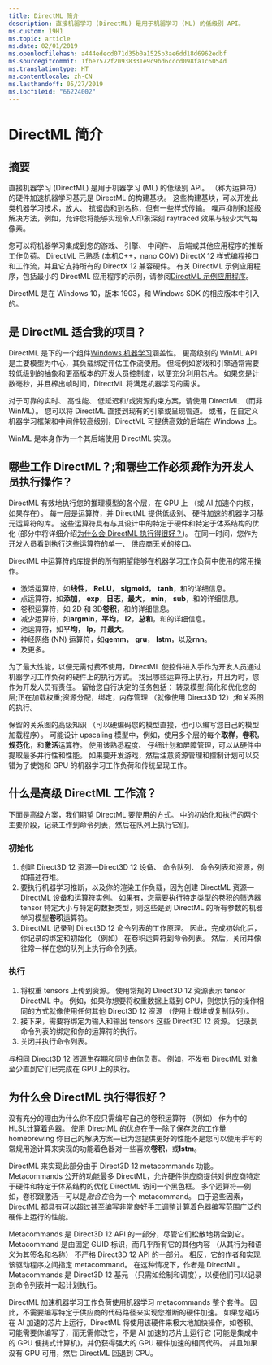 ```yaml
---
title: DirectML 简介
description: 直接机器学习 (DirectML) 是用于机器学习 (ML) 的低级别 API。
ms.custom: 19H1
ms.topic: article
ms.date: 02/01/2019
ms.openlocfilehash: a444edecd071d35b0a1525b3ae6dd18d6962edbf
ms.sourcegitcommit: 1fbe7572f20938331e9c9bd6cccd098fa1c6054d
ms.translationtype: HT
ms.contentlocale: zh-CN
ms.lasthandoff: 05/27/2019
ms.locfileid: "66224002"
---
```

# <a name="introduction-to-directml"></a>DirectML 简介

## <a name="summary"></a>摘要

直接机器学习 (DirectML) 是用于机器学习 (ML) 的低级别 API。 （称为运算符） 的硬件加速机器学习基元是 DirectML 的构建基块。 这些构建基块，可以开发此类机器学习技术，放大、 抗锯齿和到名称，但有一些样式传输。 噪声抑制和超级解决方法，例如，允许您将能够实现令人印象深刻 raytraced 效果与较少大气每像素。

您可以将机器学习集成到您的游戏、 引擎、 中间件、 后端或其他应用程序的推断工作负荷。 DirectML 已熟悉 (本机C++，nano COM) DirectX 12 样式编程接口和工作流，并且它支持所有的 DirectX 12 兼容硬件。 有关 DirectML 示例应用程序，包括最小的 DirectML 应用程序的示例，请参阅[DirectML 示例应用程序](dml-min-app.md)。

DirectML 是在 Windows 10，版本 1903，和 Windows SDK 的相应版本中引入的。

## <a name="is-directml-appropriate-for-my-project"></a>是 DirectML 适合我的项目？

DirectML 是下的一个组件[Windows 机器学习](/windows/ai)涵盖性。 更高级别的 WinML API 是主要模型为中心，其负载绑定评估工作流使用。 但域例如游戏和引擎通常需要较低级别的抽象和更高版本的开发人员控制度，以便充分利用芯片。 如果您是计数毫秒，并且榨出帧时间，DirectML 将满足机器学习的需求。

对于可靠的实时、 高性能、 低延迟和/或资源约束方案，请使用 DirectML （而非 WinML）。 您可以将 DirectML 直接到现有的引擎或呈现管道。 或者，在自定义机器学习框架和中间件较高级别，DirectML 可提供高效的后端在 Windows 上。

WinML 是本身作为一个其后端使用 DirectML 实现。

## <a name="what-work-does-directml-do-and-what-work-must-i-do-as-the-developer"></a>哪些工作 DirectML？;和哪些工作必须*我*作为开发人员执行操作？

DirectML 有效地执行您的推理模型的各个层，在 GPU 上 （或 AI 加速个内核，如果存在）。 每一层是运算符，并 DirectML 提供低级别、 硬件加速的机器学习基元运算符的库。 这些运算符具有与其设计中的特定于硬件和特定于体系结构的优化 (部分中将详细介绍[为什么会 DirectML 执行得很好？](#why-does-directml-perform-so-well))。 在同一时间，您作为开发人员看到执行这些运算符的单一、 供应商无关的接口。

DirectML 中运算符的库提供的所有期望能够在机器学习工作负荷中使用的常用操作。

- 激活运算符，如**线性**， **ReLU**， **sigmoid**， **tanh**，和的详细信息。
- 点运算符，如**添加**， **exp**，**日志**，**最大**， **min**， **sub**，和的详细信息。
- 卷积运算符，如 2D 和 3D**卷积**，和的详细信息。
- 减少运算符，如**argmin**，**平均**， **l2**，**总和**，和的详细信息。
- 池运算符，如**平均**， **lp**，并**最大**。
- 神经网络 (NN) 运算符，如**gemm**， **gru**， **lstm**，以及**rnn**。
- 及更多。

为了最大性能，以便无需付费不使用，DirectML 使控件进入手作为开发人员通过机器学习工作负荷的硬件上的执行方式。 找出哪些运算符上执行，并且为时，您作为开发人员有责任。 留给您自行决定的任务包括： 转录模型;简化和优化您的层;正在加载权重;资源分配，绑定，内存管理 （就像使用 Direct3D 12）;和关系图的执行。

保留的关系图的高级知识 （可以硬编码您的模型直接，也可以编写您自己的模型加载程序）。 可能设计 upscaling 模型中，例如，使用多个层的每个**取样**，**卷积**，**规范化**，和**激活**运算符。 使用该熟悉程度、 仔细计划和屏障管理，可以从硬件中提取最多并行性和性能。 如果要开发游戏，然后注意资源管理和控制计划可以交错为了使饱和 GPU 的机器学习工作负荷和传统呈现工作。

## <a name="whats-the-high-level-directml-workflow"></a>什么是高级 DirectML 工作流？

下面是高级方案，我们期望 DirectML 要使用的方式。 中的初始化和执行的两个主要阶段，记录工作到命令列表，然后在队列上执行它们。

### <a name="initialization"></a>初始化

1. 创建 Direct3D 12 资源&mdash;Direct3D 12 设备、 命令队列、 命令列表和资源，例如描述符堆。
2. 要执行机器学习推断，以及你的渲染工作负载，因为创建 DirectML 资源&mdash;DirectML 设备和运算符实例。 如果有，您需要执行特定类型的卷积的筛选器 tensor 特定大小与特定的数据类型，则这些是到 DirectML 的所有参数的机器学习模型**卷积**运算符。
3. DirectML 记录到 Direct3D 12 命令列表的工作原理。 因此，完成初始化后，你记录的绑定和初始化 （例如） 在卷积运算符到命令列表。 然后，关闭并像往常一样在您的队列上执行命令列表。

### <a name="execution"></a>执行

1. 将权重 tensors 上传到资源。 使用常规的 Direct3D 12 资源表示 tensor DirectML 中。 例如，如果你想要将权重数据上载到 GPU，则您执行的操作相同的方式就像使用任何其他 Direct3D 12 资源 （使用上载堆或复制队列）。
2. 接下来，需要将绑定为输入和输出 tensors 这些 Direct3D 12 资源。 记录到命令列表的绑定和你的运算符的执行。
3. 关闭并执行命令列表。

与相同 Direct3D 12 资源生存期和同步由你负责。 例如，不发布 DirectML 对象至少直到它们已完成在 GPU 上的执行。

## <a name="why-does-directml-perform-so-well"></a>为什么会 DirectML 执行得很好？

没有充分的理由为什么你不应只需编写自己的卷积运算符 （例如） 作为中的 HLSL[计算着色器](/windows/desktop/direct3d12/pipelines-and-shaders-with-directx-12#direct3d-12-compute-pipeline)。 使用 DirectML 的优点在于&mdash;除了保存您的工作量 homebrewing 你自己的解决方案&mdash;已为您提供更好的性能不是您可以使用手写的常规用途计算来实现的功能着色器对一些喜欢**卷积**，或**lstm**。

DirectML 来实现此部分由于 Direct3D 12 metacommands 功能。 Metacommands 公开的功能最多 DirectML，允许硬件供应商提供对供应商特定于硬件和特定于体系结构的优化 DirectML 访问一个黑色框。 多个运算符&mdash;例如，卷积跟激活&mdash;可以是*融合在*合为一个 metacommand。 由于这些因素，DirectML 都具有可以超过甚至编写非常良好手工调整计算着色器编写范围广泛的硬件上运行的性能。

Metacommands 是 Direct3D 12 API 的一部分，尽管它们松散地耦合到它。 Metacommand 是由固定 GUID 标识，而几乎所有它的其他内容 （从其行为和语义为其签名和名称） 不严格 Direct3D 12 API 的一部分。 相反，它的作者和实现该驱动程序之间指定 metacommand。 在这种情况下，作者是 DirectML。 Metacommands 是 Direct3D 12 基元 （只需如绘制和调度），以便他们可以记录到命令列表并一起计划执行。

DirectML 加速机器学习工作负荷使用机器学习 metacommands 整个套件。 因此，不需要编写特定于供应商的代码路径来实现您推断的硬件加速。 如果您碰巧在 AI 加速的芯片上运行，DirectML 将使用该硬件来极大地加快操作，如卷积。 可能需要你编写了，而无需修改它，不是 AI 加速的芯片上运行它 (可能是集成中的 GPU 便携式计算机)，并仍获得强大的 GPU 硬件加速的相同代码。 并且如果没有 GPU 可用，然后 DirectML 回退到 CPU。

